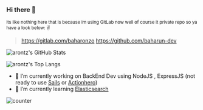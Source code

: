 ### Hi there 👋 

<sub>its like nothing here that is because im using GitLab now well of course it private repo so ya have a look below: ✌
> https://gitlab.com/baharonzo
> https://github.com/baharun-dev </sub>

![arontz's GitHub Stats](https://github-readme-stats.vercel.app/api?username=arontz&show_icons=true&theme=onedark&count_private=false)

![arontz's Top Langs](https://github-readme-stats.vercel.app/api/top-langs/?username=arontz&layout=compact&theme=dark&langs_count=8&exclude_repo=bookers-BE,ASL-Detection)
- 🔭 I’m currently working on BackEnd Dev using NodeJS , ExpressJS (not ready to use [Sails](https://github.com/balderdashy/sails) or [Actionhero](https://github.com/actionhero/actionhero))
- 🌱 I’m currently learning [Elasticsearch](https://www.elastic.co/)

![counter](https://endv7mpd40rdq2n.m.pipedream.net)
<!--
**arontz/arontz** is a ✨ _special_ ✨ repository because its `README.md` (this file) appears on your GitHub profile.

Here are some ideas to get you started:

- 🔭 I’m currently working on ...
- 🌱 I’m currently learning ...
- 👯 I’m looking to collaborate on ...
- 🤔 I’m looking for help with ...
- 💬 Ask me about ...
- 📫 How to reach me: ...
- 😄 Pronouns: ...
- ⚡ Fun fact: ...
-->
